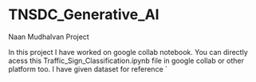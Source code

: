 # TNSDC_Generative_AI
Naan Mudhalvan Project

In this project I have worked on google collab notebook. You can directly acess  this Traffic_Sign_Classification.ipynb file in google collab or other platform too.
I have given dataset for reference
`
